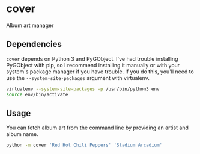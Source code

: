 # cover

Album art manager

## Dependencies

`cover` depends on Python 3 and PyGObject. I've had trouble installing PyGObject with pip, so I recommend installing it manually or with your system's package manager if you have trouble. If you do this, you'll need to use the `--system-site-packages` argument with virtualenv.

```bash
virtualenv --system-site-packages -p /usr/bin/python3 env
source env/bin/activate
```

## Usage

You can fetch album art from the command line by providing an artist and album name.

```bash
python -m cover 'Red Hot Chili Peppers' 'Stadium Arcadium'
```
